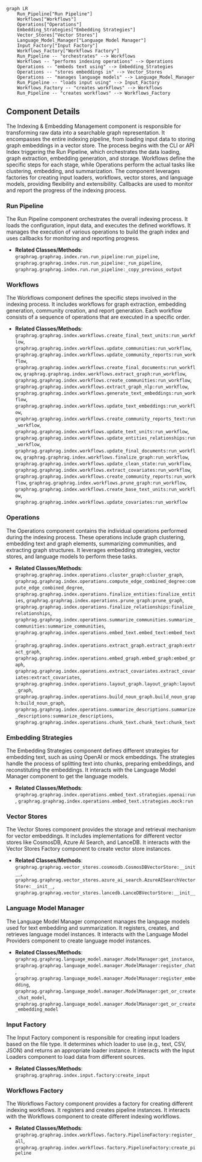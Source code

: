 ```mermaid
graph LR
    Run_Pipeline["Run Pipeline"]
    Workflows["Workflows"]
    Operations["Operations"]
    Embedding_Strategies["Embedding Strategies"]
    Vector_Stores["Vector Stores"]
    Language_Model_Manager["Language Model Manager"]
    Input_Factory["Input Factory"]
    Workflows_Factory["Workflows Factory"]
    Run_Pipeline -- "orchestrates" --> Workflows
    Workflows -- "performs indexing operations" --> Operations
    Operations -- "embeds text using" --> Embedding_Strategies
    Operations -- "stores embeddings in" --> Vector_Stores
    Operations -- "manages language models" --> Language_Model_Manager
    Run_Pipeline -- "loads input using" --> Input_Factory
    Workflows_Factory -- "creates workflows" --> Workflows
    Run_Pipeline -- "creates workflows" --> Workflows_Factory
```

## Component Details

The Indexing & Embedding Management component is responsible for transforming raw data into a searchable graph representation. It encompasses the entire indexing pipeline, from loading input data to storing graph embeddings in a vector store. The process begins with the CLI or API Index triggering the Run Pipeline, which orchestrates the data loading, graph extraction, embedding generation, and storage. Workflows define the specific steps for each stage, while Operations perform the actual tasks like clustering, embedding, and summarization. The component leverages factories for creating input loaders, workflows, vector stores, and language models, providing flexibility and extensibility. Callbacks are used to monitor and report the progress of the indexing process.

### Run Pipeline
The Run Pipeline component orchestrates the overall indexing process. It loads the configuration, input data, and executes the defined workflows. It manages the execution of various operations to build the graph index and uses callbacks for monitoring and reporting progress.
- **Related Classes/Methods**: `graphrag.graphrag.index.run.run_pipeline:run_pipeline`, `graphrag.graphrag.index.run.run_pipeline:_run_pipeline`, `graphrag.graphrag.index.run.run_pipeline:_copy_previous_output`

### Workflows
The Workflows component defines the specific steps involved in the indexing process. It includes workflows for graph extraction, embedding generation, community creation, and report generation. Each workflow consists of a sequence of operations that are executed in a specific order.
- **Related Classes/Methods**: `graphrag.graphrag.index.workflows.create_final_text_units:run_workflow`, `graphrag.graphrag.index.workflows.update_communities:run_workflow`, `graphrag.graphrag.index.workflows.update_community_reports:run_workflow`, `graphrag.graphrag.index.workflows.create_final_documents:run_workflow`, `graphrag.graphrag.index.workflows.extract_graph:run_workflow`, `graphrag.graphrag.index.workflows.create_communities:run_workflow`, `graphrag.graphrag.index.workflows.extract_graph_nlp:run_workflow`, `graphrag.graphrag.index.workflows.generate_text_embeddings:run_workflow`, `graphrag.graphrag.index.workflows.update_text_embeddings:run_workflow`, `graphrag.graphrag.index.workflows.create_community_reports_text:run_workflow`, `graphrag.graphrag.index.workflows.update_text_units:run_workflow`, `graphrag.graphrag.index.workflows.update_entities_relationships:run_workflow`, `graphrag.graphrag.index.workflows.update_final_documents:run_workflow`, `graphrag.graphrag.index.workflows.finalize_graph:run_workflow`, `graphrag.graphrag.index.workflows.update_clean_state:run_workflow`, `graphrag.graphrag.index.workflows.extract_covariates:run_workflow`, `graphrag.graphrag.index.workflows.create_community_reports:run_workflow`, `graphrag.graphrag.index.workflows.prune_graph:run_workflow`, `graphrag.graphrag.index.workflows.create_base_text_units:run_workflow`, `graphrag.graphrag.index.workflows.update_covariates:run_workflow`

### Operations
The Operations component contains the individual operations performed during the indexing process. These operations include graph clustering, embedding text and graph elements, summarizing communities, and extracting graph structures. It leverages embedding strategies, vector stores, and language models to perform these tasks.
- **Related Classes/Methods**: `graphrag.graphrag.index.operations.cluster_graph:cluster_graph`, `graphrag.graphrag.index.operations.compute_edge_combined_degree:compute_edge_combined_degree`, `graphrag.graphrag.index.operations.finalize_entities:finalize_entities`, `graphrag.graphrag.index.operations.prune_graph:prune_graph`, `graphrag.graphrag.index.operations.finalize_relationships:finalize_relationships`, `graphrag.graphrag.index.operations.summarize_communities.summarize_communities:summarize_communities`, `graphrag.graphrag.index.operations.embed_text.embed_text:embed_text`, `graphrag.graphrag.index.operations.extract_graph.extract_graph:extract_graph`, `graphrag.graphrag.index.operations.embed_graph.embed_graph:embed_graph`, `graphrag.graphrag.index.operations.extract_covariates.extract_covariates:extract_covariates`, `graphrag.graphrag.index.operations.layout_graph.layout_graph:layout_graph`, `graphrag.graphrag.index.operations.build_noun_graph.build_noun_graph:build_noun_graph`, `graphrag.graphrag.index.operations.summarize_descriptions.summarize_descriptions:summarize_descriptions`, `graphrag.graphrag.index.operations.chunk_text.chunk_text:chunk_text`

### Embedding Strategies
The Embedding Strategies component defines different strategies for embedding text, such as using OpenAI or mock embeddings. The strategies handle the process of splitting text into chunks, preparing embeddings, and reconstituting the embeddings. It interacts with the Language Model Manager component to get the language models.
- **Related Classes/Methods**: `graphrag.graphrag.index.operations.embed_text.strategies.openai:run`, `graphrag.graphrag.index.operations.embed_text.strategies.mock:run`

### Vector Stores
The Vector Stores component provides the storage and retrieval mechanism for vector embeddings. It includes implementations for different vector stores like CosmosDB, Azure AI Search, and LanceDB. It interacts with the Vector Stores Factory component to create vector store instances.
- **Related Classes/Methods**: `graphrag.graphrag.vector_stores.cosmosdb.CosmosDBVectorStore:__init__`, `graphrag.graphrag.vector_stores.azure_ai_search.AzureAISearchVectorStore:__init__`, `graphrag.graphrag.vector_stores.lancedb.LanceDBVectorStore:__init__`

### Language Model Manager
The Language Model Manager component manages the language models used for text embedding and summarization. It registers, creates, and retrieves language model instances. It interacts with the Language Model Providers component to create language model instances.
- **Related Classes/Methods**: `graphrag.graphrag.language_model.manager.ModelManager:get_instance`, `graphrag.graphrag.language_model.manager.ModelManager:register_chat`, `graphrag.graphrag.language_model.manager.ModelManager:register_embedding`, `graphrag.graphrag.language_model.manager.ModelManager:get_or_create_chat_model`, `graphrag.graphrag.language_model.manager.ModelManager:get_or_create_embedding_model`

### Input Factory
The Input Factory component is responsible for creating input loaders based on the file type. It determines which loader to use (e.g., text, CSV, JSON) and returns an appropriate loader instance. It interacts with the Input Loaders component to load data from different sources.
- **Related Classes/Methods**: `graphrag.graphrag.index.input.factory:create_input`

### Workflows Factory
The Workflows Factory component provides a factory for creating different indexing workflows. It registers and creates pipeline instances. It interacts with the Workflows component to create different indexing workflows.
- **Related Classes/Methods**: `graphrag.graphrag.index.workflows.factory.PipelineFactory:register_all`, `graphrag.graphrag.index.workflows.factory.PipelineFactory:create_pipeline`
